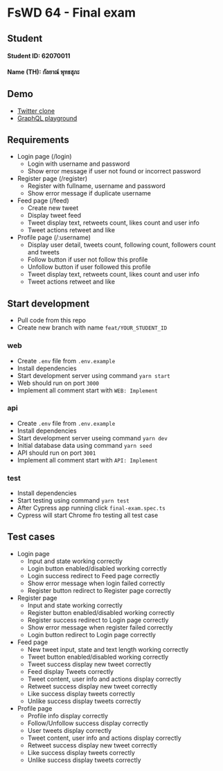 # FsWD 64 - Final exam

## Student
#### Student ID: 62070011
#### Name (TH): กัลยาณ์ พุทธสุภะ

## Demo
- [Twitter clone](https://fswd64.devnss.com)
- [GraphQL playground](https://api.fswd64.devnss.com/graphql)

## Requirements
- Login page (/login)
  - Login with username and password
  - Show error message if user not found or incorrect password
- Register page (/register)
  - Register with fullname, username and password
  - Show error message if duplicate username
- Feed page (/feed)
  - Create new tweet
  - Display tweet feed
  - Tweet display text, retweets count, likes count and user info
  - Tweet actions retweet and like
- Profile page (/:username)
  - Display user detail, tweets count, following count, followers count and tweets
  - Follow button if user not follow this profile
  - Unfollow button if user followed this profile
  - Tweet display text, retweets count, likes count and user info
  - Tweet actions retweet and like

## Start development
- Pull code from this repo
- Create new branch with name `feat/YOUR_STUDENT_ID`
### web
- Create `.env` file from `.env.example`
- Install dependencies
- Start development server using command `yarn start`
- Web should run on port `3000`
- Implement all comment start with `WEB: Implement`
### api
- Create `.env` file from `.env.example`
- Install dependencies
- Start development server useing command `yarn dev`
- Initial database data using command `yarn seed`
- API should run on port `3001`
- Implement all comment start with `API: Implement`
### test
- Install dependencies
- Start testing using command `yarn test`
- After Cypress app running click `final-exam.spec.ts`
- Cypress will start Chrome fro testing all test case

## Test cases
- Login page
  - Input and state working correctly
  - Login button enabled/disabled working correctly
  - Login success redirect to Feed page correctly
  - Show error message when login failed correctly
  - Register button redirect to Register page correctly
- Register page
  - Input and state working correctly
  - Register button enabled/disabled working correctly
  - Register success redirect to Login page correctly
  - Show error message when register failed correctly
  - Login button redirect to Login page correctly
- Feed page
  - New tweet input, state and text length working correctly
  - Tweet button enabled/disabled working correctly
  - Tweet success display new tweet correctly
  - Feed display Tweets correctly
  - Tweet content, user info and actions display correctly
  - Retweet success display new tweet correctly
  - Like success display tweets correctly
  - Unlike success display tweets correctly
- Profile page
  - Profile info display correctly
  - Follow/Unfollow success display correctly
  - User tweets display correctly
  - Tweet content, user info and actions display correctly
  - Retweet success display new tweet correctly
  - Like success display tweets correctly
  - Unlike success display tweets correctly
